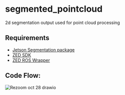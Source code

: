 # segmented_pointcloud
2d segmentation output used for point cloud processing

## Requirements

- [Jetson Segmentation package](https://github.com/dusty-nv/jetson-inference)
- [ZED SDK](https://www.stereolabs.com/developers/release/)
- [ZED ROS Wrapper](https://github.com/stereolabs/zed-ros-wrapper)

## Code Flow:

![Rezoom oct 28 drawio](https://user-images.githubusercontent.com/90351952/198590847-b22d5ca7-2226-4af3-b174-2a173657ec86.png)

